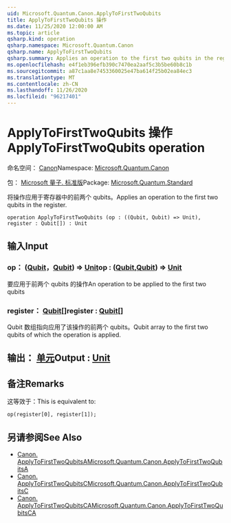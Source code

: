 ```yaml
---
uid: Microsoft.Quantum.Canon.ApplyToFirstTwoQubits
title: ApplyToFirstTwoQubits 操作
ms.date: 11/25/2020 12:00:00 AM
ms.topic: article
qsharp.kind: operation
qsharp.namespace: Microsoft.Quantum.Canon
qsharp.name: ApplyToFirstTwoQubits
qsharp.summary: Applies an operation to the first two qubits in the register.
ms.openlocfilehash: e4f1eb396efb390c7470ea2aaf5c3b5be60b8c1b
ms.sourcegitcommit: a87c1aa8e7453360025e47ba614f25b02ea84ec3
ms.translationtype: MT
ms.contentlocale: zh-CN
ms.lasthandoff: 11/26/2020
ms.locfileid: "96217401"
---
```

# <a name="applytofirsttwoqubits-operation"></a><span data-ttu-id="76088-102">ApplyToFirstTwoQubits 操作</span><span class="sxs-lookup"><span data-stu-id="76088-102">ApplyToFirstTwoQubits operation</span></span>

<span data-ttu-id="76088-103">命名空间： [Canon](xref:Microsoft.Quantum.Canon)</span><span class="sxs-lookup"><span data-stu-id="76088-103">Namespace: [Microsoft.Quantum.Canon](xref:Microsoft.Quantum.Canon)</span></span>

<span data-ttu-id="76088-104">包： [Microsoft 量子. 标准版](https://nuget.org/packages/Microsoft.Quantum.Standard)</span><span class="sxs-lookup"><span data-stu-id="76088-104">Package: [Microsoft.Quantum.Standard](https://nuget.org/packages/Microsoft.Quantum.Standard)</span></span>


<span data-ttu-id="76088-105">将操作应用于寄存器中的前两个 qubits。</span><span class="sxs-lookup"><span data-stu-id="76088-105">Applies an operation to the first two qubits in the register.</span></span>

```qsharp
operation ApplyToFirstTwoQubits (op : ((Qubit, Qubit) => Unit), register : Qubit[]) : Unit
```


## <a name="input"></a><span data-ttu-id="76088-106">输入</span><span class="sxs-lookup"><span data-stu-id="76088-106">Input</span></span>

### <a name="op--qubitqubit--unit"></a><span data-ttu-id="76088-107">op： ([Qubit](xref:microsoft.quantum.lang-ref.qubit)，[Qubit](xref:microsoft.quantum.lang-ref.qubit)) => [Unit](xref:microsoft.quantum.lang-ref.unit)</span><span class="sxs-lookup"><span data-stu-id="76088-107">op : ([Qubit](xref:microsoft.quantum.lang-ref.qubit),[Qubit](xref:microsoft.quantum.lang-ref.qubit)) => [Unit](xref:microsoft.quantum.lang-ref.unit)</span></span> 

<span data-ttu-id="76088-108">要应用于前两个 qubits 的操作</span><span class="sxs-lookup"><span data-stu-id="76088-108">An operation to be applied to the first two qubits</span></span>


### <a name="register--qubit"></a><span data-ttu-id="76088-109">register： [Qubit](xref:microsoft.quantum.lang-ref.qubit)[]</span><span class="sxs-lookup"><span data-stu-id="76088-109">register : [Qubit](xref:microsoft.quantum.lang-ref.qubit)[]</span></span>

<span data-ttu-id="76088-110">Qubit 数组指向应用了该操作的前两个 qubits。</span><span class="sxs-lookup"><span data-stu-id="76088-110">Qubit array to the first two qubits of which the operation is applied.</span></span>



## <a name="output--unit"></a><span data-ttu-id="76088-111">输出： [单元](xref:microsoft.quantum.lang-ref.unit)</span><span class="sxs-lookup"><span data-stu-id="76088-111">Output : [Unit](xref:microsoft.quantum.lang-ref.unit)</span></span>



## <a name="remarks"></a><span data-ttu-id="76088-112">备注</span><span class="sxs-lookup"><span data-stu-id="76088-112">Remarks</span></span>

<span data-ttu-id="76088-113">这等效于：</span><span class="sxs-lookup"><span data-stu-id="76088-113">This is equivalent to:</span></span>

```qsharp
op(register[0], register[1]);
```

## <a name="see-also"></a><span data-ttu-id="76088-114">另请参阅</span><span class="sxs-lookup"><span data-stu-id="76088-114">See Also</span></span>

- [<span data-ttu-id="76088-115">Canon. ApplyToFirstTwoQubitsA</span><span class="sxs-lookup"><span data-stu-id="76088-115">Microsoft.Quantum.Canon.ApplyToFirstTwoQubitsA</span></span>](xref:Microsoft.Quantum.Canon.ApplyToFirstTwoQubitsA)
- [<span data-ttu-id="76088-116">Canon. ApplyToFirstTwoQubitsC</span><span class="sxs-lookup"><span data-stu-id="76088-116">Microsoft.Quantum.Canon.ApplyToFirstTwoQubitsC</span></span>](xref:Microsoft.Quantum.Canon.ApplyToFirstTwoQubitsC)
- [<span data-ttu-id="76088-117">Canon. ApplyToFirstTwoQubitsCA</span><span class="sxs-lookup"><span data-stu-id="76088-117">Microsoft.Quantum.Canon.ApplyToFirstTwoQubitsCA</span></span>](xref:Microsoft.Quantum.Canon.ApplyToFirstTwoQubitsCA)